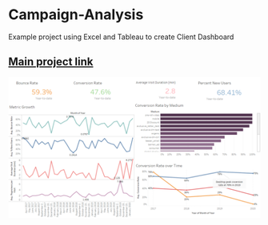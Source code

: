 # Campaign-Analysis
Example project using Excel and Tableau to create Client Dashboard

## [Main project link](https://github.com/DaneM2/Campaign-Analysis/blob/main/Final_Project_DaneTurnbull.pptx)

![](images/Campaign%20Analysis.png)
